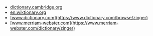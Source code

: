 * [dictionary.cambridge.org](https://dictionary.cambridge.org/dictionary/english/zinger)
* [en.wiktionary.org](https://en.wiktionary.org/wiki/zinger)
* [www.dictionary.com](https://www.dictionary.com/browse/zinger)
* [www.merriam-webster.com](https://www.merriam-webster.com/dictionary/zinger)
